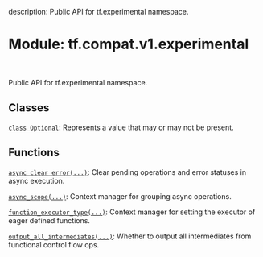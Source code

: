 description: Public API for tf.experimental namespace.

<div itemscope itemtype="http://developers.google.com/ReferenceObject">
<meta itemprop="name" content="tf.compat.v1.experimental" />
<meta itemprop="path" content="Stable" />
</div>

# Module: tf.compat.v1.experimental

<!-- Insert buttons and diff -->

<table class="tfo-notebook-buttons tfo-api nocontent" align="left">

</table>



Public API for tf.experimental namespace.



## Classes

[`class Optional`](../../../tf/experimental/Optional.md): Represents a value that may or may not be present.

## Functions

[`async_clear_error(...)`](../../../tf/experimental/async_clear_error.md): Clear pending operations and error statuses in async execution.

[`async_scope(...)`](../../../tf/experimental/async_scope.md): Context manager for grouping async operations.

[`function_executor_type(...)`](../../../tf/experimental/function_executor_type.md): Context manager for setting the executor of eager defined functions.

[`output_all_intermediates(...)`](../../../tf/compat/v1/experimental/output_all_intermediates.md): Whether to output all intermediates from functional control flow ops.

